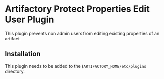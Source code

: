 Artifactory Protect Properties Edit User Plugin
=======================================

This plugin prevents non admin users from editing existing properties of an artifact.

Installation
---------------------

This plugin needs to be added to the `$ARTIFACTORY_HOME/etc/plugins` directory.